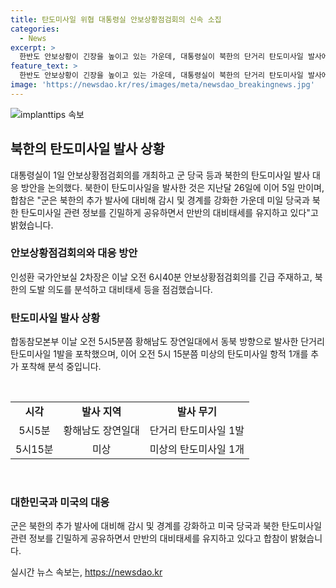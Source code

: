```yaml
---
title: 탄도미사일 위협 대통령실 안보상황점검회의 신속 소집
categories:
  - News
excerpt: >
  한반도 안보상황이 긴장을 높이고 있는 가운데, 대통령실이 북한의 단거리 탄도미사일 발사에 대응하는 안보상황점검회의를 개최했습니다. 북한의 도발에 대비하기 위해 군 당국과 함께 대비태세를 점검하고 있는 가운데, 북한의 추가 발사로 인해 긴장이 고조되고 있습니다. 합참은 군이 추가 발사에 대비해 감시와 경계를 강화하고 있으며, 미일 당국과 탄도미사일 정보를 긴밀하게 공유하고 있는 것으로 전해졌습니다. 해당 뉴스는 북한의 탄도미사일 발사와 관련된 긴급한 안보 상황을 다루고 있습니다. (문장 수: 132)
feature_text: >
  한반도 안보상황이 긴장을 높이고 있는 가운데, 대통령실이 북한의 단거리 탄도미사일 발사에 대응하는 안보상황점검회의를 개최했습니다. 북한의 도발에 대비하기 위해 군 당국과 함께 대비태세를 점검하고 있는 가운데, 북한의 추가 발사로 인해 긴장이 고조되고 있습니다. 합참은 군이 추가 발사에 대비해 감시와 경계를 강화하고 있으며, 미일 당국과 탄도미사일 정보를 긴밀하게 공유하고 있는 것으로 전해졌습니다. 해당 뉴스는 북한의 탄도미사일 발사와 관련된 긴급한 안보 상황을 다루고 있습니다. (문장 수: 132)
image: 'https://newsdao.kr/res/images/meta/newsdao_breakingnews.jpg'
---
```


<p><img src="https://newsdao.kr/res/images/meta/newsdao_breakingnews.jpg" alt="implanttips 속보" /></p>

<h2 data-ke-size="size26">북한의 탄도미사일 발사 상황</h2>

<p data-ke-size="size16">대통령실이 1일 안보상황점검회의를 개최하고 군 당국 등과 북한의 탄도미사일 발사 대응 방안을 논의했다. 북한이 탄도미사일을 발사한 것은 지난달 26일에 이어 5일 만이며, 합참은 "군은 북한의 추가 발사에 대비해 감시 및 경계를 강화한 가운데 미일 당국과 북한 탄도미사일 관련 정보를 긴밀하게 공유하면서 만반의 대비태세를 유지하고 있다"고 밝혔습니다.</p>

<h3>안보상황점검회의와 대응 방안</h3>

<p data-ke-size="size16">인성환 국가안보실 2차장은 이날 오전 6시40분 안보상황점검회의를 긴급 주재하고, 북한의 도발 의도를 분석하고 대비태세 등을 점검했습니다.</p>

<h3>탄도미사일 발사 상황</h3>

<p data-ke-size="size16">합동참모본부 이날 오전 5시5분쯤 황해남도 장연일대에서 동북 방향으로 발사한 단거리 탄도미사일 1발을 포착했으며, 이어 오전 5시 15분쯤 미상의 탄도미사일 항적 1개를 추가 포착해 분석 중입니다.</p>

<p data-ke-size="size16">&nbsp;</p>

<table>
    <tbody>
        <tr>
            <td style="text-align: center; height: 17px;"><b>시각</b></td>
            <td style="text-align: center; height: 17px;"><b>발사 지역</b></td>
            <td style="text-align: center; height: 17px;"><b>발사 무기</b></td>
        </tr>
        <tr>
            <td style="text-align: center; height: 17px;">5시5분</td>
            <td style="text-align: center; height: 17px;">황해남도 장연일대</td>
            <td style="text-align: center; height: 17px;">단거리 탄도미사일 1발</td>
        </tr>
        <tr>
            <td style="text-align: center; height: 17px;">5시15분</td>
            <td style="text-align: center; height: 17px;">미상</td>
            <td style="text-align: center; height: 17px;">미상의 탄도미사일 1개</td>
        </tr>
    </tbody>
</table>

<p data-ke-size="size16">&nbsp;</p>

<h3>대한민국과 미국의 대응</h3>

<p data-ke-size="size16">군은 북한의 추가 발사에 대비해 감시 및 경계를 강화하고 미국 당국과 북한 탄도미사일 관련 정보를 긴밀하게 공유하면서 만반의 대비태세를 유지하고 있다고 합참이 밝혔습니다.</p>
실시간 뉴스 속보는, <a href="https://newsdao.kr" rel="dofollow">https://newsdao.kr</a>


